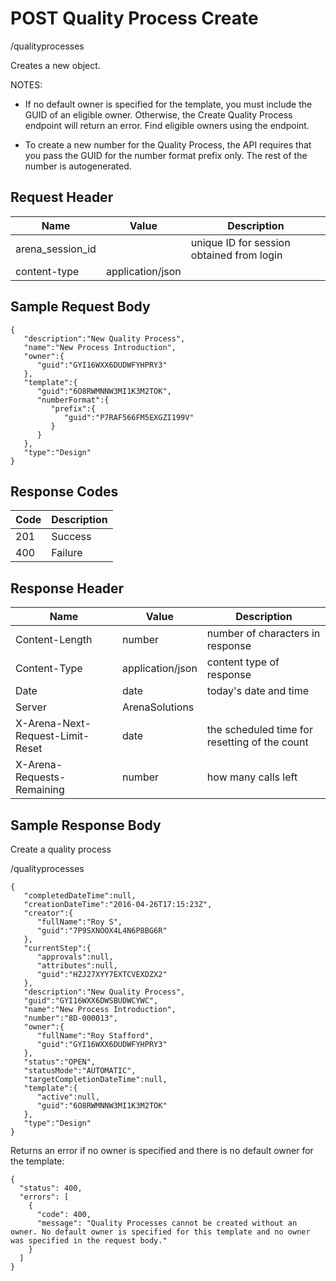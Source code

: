 # POST Quality Process Create


/qualityprocesses

Creates a new  object. 

NOTES:

* If no default owner is specified for the template, you must include the GUID of an eligible owner. Otherwise, the Create Quality Process endpoint will return an error. Find eligible owners using the  endpoint.

* To create a new number for the Quality Process, the API requires that you pass the GUID for the number format prefix only. The rest of the number is autogenerated.

## Request Header

| Name<br> | Value<br> | Description<br> |
|  --- |  --- |  --- | 
| arena_session_id<br> |   | unique ID for session obtained from login<br> |
| content\-type<br> | application/json<br> |   |

## Sample Request Body
```
{  
   "description":"New Quality Process",
   "name":"New Process Introduction",
   "owner":{  
      "guid":"GYI16WXX6DUDWFYHPRY3"
   },
   "template":{  
      "guid":"6O8RWMNNW3MI1K3M2TOK",
      "numberFormat":{  
         "prefix":{  
            "guid":"P7RAF566FM5EXGZI199V"
         }
      }
   },
   "type":"Design"
}
```
## Response Codes

| Code<br> | Description<br> |
|  --- |  --- | 
| 201<br> | Success<br> |
| 400<br> | Failure<br> |

## Response Header

| Name<br> | Value<br> | Description<br> |
|  --- |  --- |  --- | 
| Content\-Length<br> | number<br> | number of characters in response<br> |
| Content\-Type<br> | application/json<br> | content type of response<br> |
| Date<br> | date<br> | today's date and time<br> |
| Server<br> | ArenaSolutions<br> |   |
| X\-Arena\-Next\-Request\-Limit\-Reset<br> | date<br> | the scheduled time for resetting of the count<br> |
| X\-Arena\-Requests\-Remaining<br> | number<br> | how many calls left<br> |

## Sample Response Body
Create a quality process



/qualityprocesses

```
{  
   "completedDateTime":null,
   "creationDateTime":"2016-04-26T17:15:23Z",
   "creator":{  
      "fullName":"Roy S",
      "guid":"7P9SXNOOX4L4N6P8BG6R"
   },
   "currentStep":{  
      "approvals":null,
      "attributes":null,
      "guid":"HZJ27XYY7EXTCVEXDZX2"
   },
   "description":"New Quality Process",
   "guid":"GYI16WXX6DWSBUDWCYWC",
   "name":"New Process Introduction",
   "number":"8D-000013",
   "owner":{  
      "fullName":"Roy Stafford",
      "guid":"GYI16WXX6DUDWFYHPRY3"
   },
   "status":"OPEN",
   "statusMode":"AUTOMATIC",
   "targetCompletionDateTime":null,
   "template":{  
      "active":null,
      "guid":"6O8RWMNNW3MI1K3M2TOK"
   },
   "type":"Design"
}
```
Returns an error if no owner is specified and there is no default owner for the template:



```
{
  "status": 400,
  "errors": [
    {
      "code": 400,
      "message": "Quality Processes cannot be created without an owner. No default owner is specified for this template and no owner was specified in the request body."
    }
  ]
}
```
